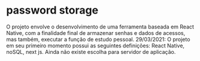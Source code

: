 # password storage
O projeto envolve o desenvolvimento de uma ferramenta baseada em React Native, com a finalidade final de armazenar senhas e dados de acessos, mas também, executar a função de estudo pessoal.
29/03/2021: O projeto em seu primeiro momento possui as seguintes definições: React Native, noSQL, next js. Ainda não existe escolha para servidor de aplicação.
